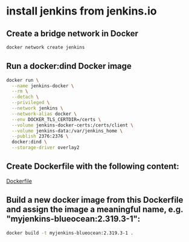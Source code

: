 # install jenkins from jenkins.io

## Create a bridge network in Docker

```bash
docker network create jenkins
```

## Run a docker:dind Docker image

```bash
docker run \
  --name jenkins-docker \
  --rm \
  --detach \
  --privileged \
  --network jenkins \
  --network-alias docker \
  --env DOCKER_TLS_CERTDIR=/certs \
  --volume jenkins-docker-certs:/certs/client \
  --volume jenkins-data:/var/jenkins_home \
  --publish 2376:2376 \
  docker:dind \
  --storage-driver overlay2
```

## Create Dockerfile with the following content:

[Dockerfile](Dockerfile)

## Build a new docker image from this Dockerfile and assign the image a meaningful name, e.g. "myjenkins-blueocean:2.319.3-1":

```bash
docker build -t myjenkins-blueocean:2.319.3-1 .
```